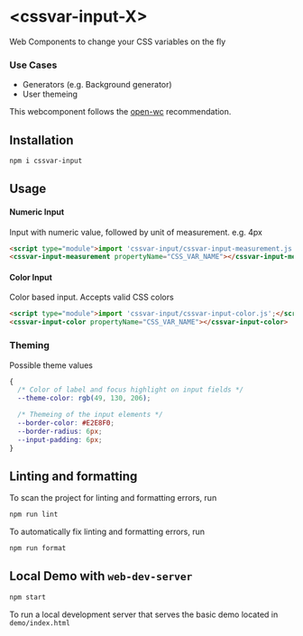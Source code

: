 # \<cssvar-input-X>

Web Components to change your CSS variables on the fly

### Use Cases
 * Generators (e.g. Background generator)
 * User themeing

This webcomponent follows the [open-wc](https://github.com/open-wc/open-wc) recommendation.

## Installation

```bash
npm i cssvar-input
```

## Usage

#### Numeric Input
Input with numeric value, followed by unit of measurement. e.g. 4px
```html
<script type="module">import 'cssvar-input/cssvar-input-measurement.js';</script>
<cssvar-input-measurement propertyName="CSS_VAR_NAME"></cssvar-input-measurement>
```

#### Color Input
Color based input. Accepts valid CSS colors
```html
<script type="module">import 'cssvar-input/cssvar-input-color.js';</script>
<cssvar-input-color propertyName="CSS_VAR_NAME"></cssvar-input-color>
```

### Theming
Possible theme values
```css
{
  /* Color of label and focus highlight on input fields */
  --theme-color: rgb(49, 130, 206);

  /* Themeing of the input elements */
  --border-color: #E2E8F0;
  --border-radius: 6px;
  --input-padding: 6px;
}
```

## Linting and formatting

To scan the project for linting and formatting errors, run

```bash
npm run lint
```

To automatically fix linting and formatting errors, run

```bash
npm run format
```

## Local Demo with `web-dev-server`

```bash
npm start
```

To run a local development server that serves the basic demo located in `demo/index.html`
